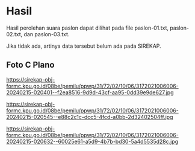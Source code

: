 # Hasil

Hasil perolehan suara paslon dapat dilihat pada file paslon-01.txt, paslon-02.txt, dan paslon-03.txt.

Jika tidak ada, artinya data tersebut belum ada pada SIREKAP.

## Foto C Plano

https://sirekap-obj-formc.kpu.go.id/08be/pemilu/ppwp/31/72/02/10/06/3172021006006-20240215-020401--f2ea8516-9d9d-43cf-aa95-0dd39e9de627.jpg

https://sirekap-obj-formc.kpu.go.id/08be/pemilu/ppwp/31/72/02/10/06/3172021006006-20240215-020545--e88c2c1c-dcc5-4fcd-a0bb-2d32402504ff.jpg

https://sirekap-obj-formc.kpu.go.id/08be/pemilu/ppwp/31/72/02/10/06/3172021006006-20240215-020632--60025e61-a5d9-4b7b-bd30-5a4d5535d28c.jpg
